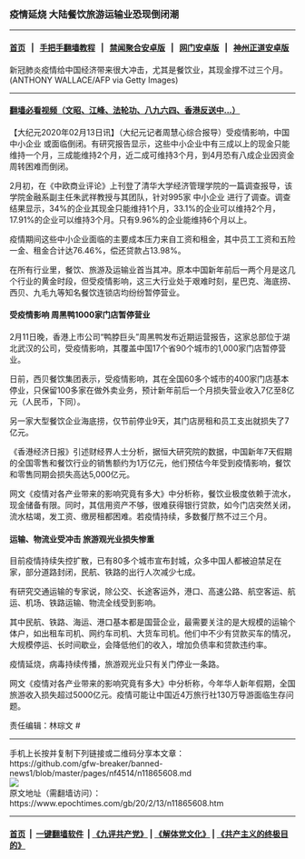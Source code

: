 ### 疫情延烧 大陆餐饮旅游运输业恐现倒闭潮
------------------------

#### [首页](https://github.com/gfw-breaker/banned-news1/blob/master/README.md) &nbsp;&nbsp;|&nbsp;&nbsp; [手把手翻墙教程](https://github.com/gfw-breaker/guides/wiki) &nbsp;&nbsp;|&nbsp;&nbsp; [禁闻聚合安卓版](https://github.com/gfw-breaker/bn-android) &nbsp;&nbsp;|&nbsp;&nbsp; [网门安卓版](https://github.com/oGate2/oGate) &nbsp;&nbsp;|&nbsp;&nbsp; [神州正道安卓版](https://github.com/SzzdOgate/update) 



<div><img alt="" class="aligncenter wp-post-image" src="https://i.epochtimes.com/assets/uploads/2020/02/GettyImages-1199275131-600x400.jpg"/>
<div class="red16 caption">
 新冠肺炎疫情给中国经济带来很大冲击，尤其是餐饮业，其现金撑不过三个月。(ANTHONY WALLACE/AFP via Getty Images)
</div>
</div><hr/>

#### [翻墙必看视频（文昭、江峰、法轮功、八九六四、香港反送中...）](http://167.172.214.107/home.html)

<div><p>
 【大纪元2020年02月13日讯】（大纪元记者周慧心综合报导）受疫情影响，中国
 <ok href="https://www.epochtimes.com/gb/tag/%E4%B8%AD%E5%B0%8F%E4%BC%81%E4%B8%9A.html">
  中小企业
 </ok>
 或面临倒闭。有研究报告显示，这些中小企业中有三成以上的现金只能维持一个月，三成能维持2个月，近二成可维持3个月，到4月恐有八成企业因资金周转困难而倒闭。
</p>
<p>
 2月初，在《中欧商业评论》上刊登了清华大学经济管理学院的一篇调查报导，该学院金融系副主任朱武祥教授与其团队，针对995家
 <ok href="https://www.epochtimes.com/gb/tag/%E4%B8%AD%E5%B0%8F%E4%BC%81%E4%B8%9A.html">
  中小企业
 </ok>
 进行了调查。调查结果显示，34%的企业其现金只能维持1个月，33.1%的企业可以维持2个月，17.91%的企业可以维持3个月。只有9.96%的企业能维持6个月以上。
</p>
<p>
 疫情期间这些中小企业面临的主要成本压力来自工资和租金，其中员工工资和五险一金、租金合计达76.46%，偿还贷款占13.98%。
</p>
<p>
 在所有行业里，餐饮、旅游及运输业首当其冲。原本中国新年前后一两个月是这几个行业的黄金时段，但受疫情影响，这三大行业处于艰难时刻，星巴克、海底捞、西贝、九毛九等知名餐饮连锁店均纷纷暂停营业。
</p>
<h4>
 受疫情影响 周黑鸭1000家门店暂停营业
</h4>
<p>
 2月11日晚，香港上市公司“鸭脖巨头”周黑鸭发布近期运营报告，这家总部位于湖北武汉的公司，受疫情影响，其覆盖中国17个省90个城市的1,000家门店暂停营业。
</p>
<p>
 日前，西贝餐饮集团表示，受疫情影响，其在全国60多个城市的400家门店基本停业，只保留100多家在做外卖业务，预计新年前后一个月损失营业收入7亿至8亿元（人民币，下同）。
</p>
<p>
 另一家大型餐饮企业海底捞，仅节前停业9天，其门店房租和员工支出就损失了7亿元。
</p>
<p>
 《香港经济日报》引述财经界人士分析，据恒大研究院的数据，中国新年7天假期的全国零售和餐饮行业的销售额约为1万亿元，他们预估今年受到疫情影响，餐饮和零售同期会损失高达5,000亿元。
</p>
<p>
 网文《疫情对各产业带来的影响究竟有多大》中分析称，餐饮业极度依赖于流水，现金储备有限。同时，其信用资产不够，很难获得银行贷款，如今门店突然关闭，流水枯竭，发工资、缴房租都困难。若疫情持续，多数餐厅熬不过三个月。
</p>
<h4>
 运输、物流业受冲击 旅游观光业损失惨重
</h4>
<p>
 目前疫情持续失控扩散，已有80多个城市宣布封城，众多中国人都被迫禁足在家，部分道路封闭，民航、铁路的出行人次减少七成。
</p>
<p>
 有研究交通运输的专家说，除公交、长途客运外，港口、高速公路、航空客运、航运、机场、铁路运输、物流全线受到影响。
</p>
<p>
 其中民航、铁路、海运、港口基本都是国营企业，最需要关注的是大规模的运输个体户，如出租车司机、网约车司机、大货车司机。他们中不少有贷款买车的情况，大规模停运、长时间歇业，会降低他们的收入，增加负债率和贷款违约率。
</p>
<p>
 疫情延烧，病毒持续传播，旅游观光业只有关门停业一条路。
</p>
<p>
 网文《疫情对各产业带来的影响究竟有多大》中分析称，今年华人新年假期，全国旅游收入损失超过5000亿元。疫情可能让中国近4万旅行社130万导游面临生存问题。
</p>
<p>
 责任编辑：林琮文 #
</p>
</div>
<hr/>
手机上长按并复制下列链接或二维码分享本文章：<br/>
https://github.com/gfw-breaker/banned-news1/blob/master/pages/nf4514/n11865608.md <br/>
<a href='https://github.com/gfw-breaker/banned-news1/blob/master/pages/nf4514/n11865608.md'><img src='https://github.com/gfw-breaker/banned-news1/blob/master/pages/nf4514/n11865608.md.png'/></a> <br/>
原文地址（需翻墙访问）：https://www.epochtimes.com/gb/20/2/13/n11865608.htm


------------------------
#### [首页](https://github.com/gfw-breaker/banned-news1/blob/master/README.md) &nbsp;|&nbsp; [一键翻墙软件](https://github.com/gfw-breaker/nogfw/blob/master/README.md) &nbsp;| [《九评共产党》](https://github.com/gfw-breaker/9ping.md/blob/master/README.md#九评之一评共产党是什么) | [《解体党文化》](https://github.com/gfw-breaker/jtdwh.md/blob/master/README.md) | [《共产主义的终极目的》](https://github.com/gfw-breaker/gczydzjmd.md/blob/master/README.md)


<img src='http://gfw-breaker.win/banned-news/pages/nf4514/n11865608.md' width='0px' height='0px'/>